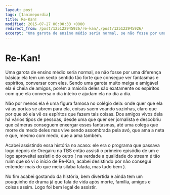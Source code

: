 ```yaml
---
layout: post
tags: [1animepordia]
title: Re-Kan!
modified: 2015-07-27 00:00:33 +0000
redirect_from: /post/125122945926/re-kan/,/post/125122945926/
excerpt: "Uma garota de ensino médio seria normal, se não fosse por uma diferença básica: ela tem um sexto sentido tão forte que consegue ver fantasmas e espíritos, conversar com eles. Sendo uma garota muito meiga e amigável ela é cheia de amigos, porém a maioria deles são exatamente os espíritos com que ela conversa o dia inteiro e ajudam ela no dia a dia.<br>"
---
```


Re-Kan!
=======

Uma garota de ensino médio seria normal, se não fosse por uma diferença
básica: ela tem um sexto sentido tão forte que consegue ver fantasmas e
espíritos, conversar com eles. Sendo uma garota muito meiga e amigável
ela é cheia de amigos, porém a maioria deles são exatamente os espíritos
com que ela conversa o dia inteiro e ajudam ela no dia a dia.

Não por menos ela é uma figura famosa no colégio dela: onde quer que ela
vá as portas se abrem para ela, coisas saem voando sozinhas, claro que
por que só ela vê os espíritos que fazem tais coisas. Dos amigos vivos
dela há vários tipos de pessoas, desde uma que quer ser jornalista e
descobriu que câmeras conseguem enxergar esses fantasmas, até uma colega
que morre de medo deles mas vive sendo assombrada pela avó, que ama a
neta e que, mesmo com medo, que a ama também.

Acabei assistindo essa história no acaso: ele era o programa que passava
logo depois de Oregairu na TBS então assisti o primeiro episódio de um e
logo aproveitei assisti o do outro ( na verdade a qualidade do stream é
tão ruim que só vi o início de Re-Kan, acabei desistindo por não
consegui entender mais do que meia sílaba falada, mas tudo bem ).

No fim acabei gostando da história, bem divertida e ainda tem um
pouquinho de drama já que fala de vida após morte, família, amigos e
coisas assim. Logo foi bem legal de assistir.


